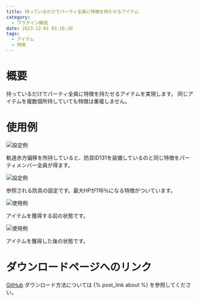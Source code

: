 ```yaml
---
title: 持っているだけでパーティ全員に特徴を持たせるアイテム
category:
  - プラグイン解説
date: 2023-12-01 03:16:20
tags:
  - アイテム
  - 特徴
---
```


# 概要

持っているだけでパーティ全員に特徴を持たせるアイテムを実現します。
同じアイテムを複数個所持していても特徴は重複しません。

# 使用例

![設定例](setting1.png "設定例")

軌道赤方偏移を所持していると、防具ID131を装備しているのと同じ特徴をパーティメンバー全員が得ます。

![設定例](setting2.png "設定例")

参照される防具の設定です。最大HPが116％になる特徴がついています。

![使用例](before.png "使用例")

アイテムを獲得する前の状態です。

![使用例](after.png "使用例")

アイテムを獲得した後の状態です。

# ダウンロードページへのリンク

[GitHub](https://github.com/elleonard/DarkPlasma-MZ-Plugins/blob/release/DarkPlasma_ItemWithPartyTraits.js)
ダウンロード方法については {% post_link about %} を参照してください。
